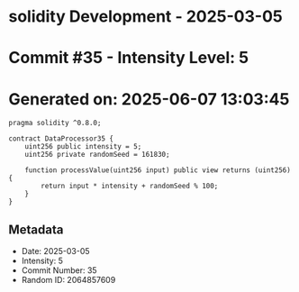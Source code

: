 ﻿# solidity Development - 2025-03-05
# Commit #35 - Intensity Level: 5
# Generated on: 2025-06-07 13:03:45
```solidity
pragma solidity ^0.8.0;

contract DataProcessor35 {
    uint256 public intensity = 5;
    uint256 private randomSeed = 161830;

    function processValue(uint256 input) public view returns (uint256) {
        return input * intensity + randomSeed % 100;
    }
}
```
## Metadata
- Date: 2025-03-05
- Intensity: 5
- Commit Number: 35
- Random ID: 2064857609
